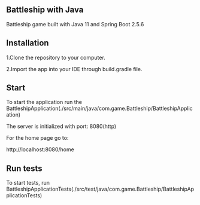 ## Battleship with Java

 Battleship game built with  Java 11 and  Spring Boot 2.5.6

## Installation
1.Clone the repository to your computer.

2.Import the app into your IDE through build.gradle file.

## Start
To start the application run the BattleshipApplication(./src/main/java/com.game.Battleship/BattleshipApplication)

The server is initialized with port: 8080(http)

For the home page go to:

http://localhost:8080/home 


## Run tests

To start tests, run BattleshipApplicationTests(./src/test/java/com.game.Battleship/BattleshipApplicationTests)






